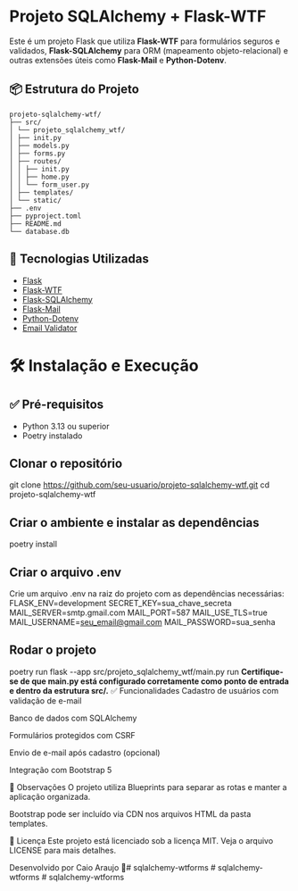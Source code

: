 # Projeto SQLAlchemy + Flask-WTF

Este é um projeto Flask que utiliza **Flask-WTF** para formulários seguros e validados, **Flask-SQLAlchemy** para ORM (mapeamento objeto-relacional) e outras extensões úteis como **Flask-Mail** e **Python-Dotenv**.

## 📦 Estrutura do Projeto
```
projeto-sqlalchemy-wtf/
├── src/
│ └── projeto_sqlalchemy_wtf/
│ ├── init.py
│ ├── models.py
│ ├── forms.py
│ ├── routes/
│ │ ├── init.py
│ │ ├── home.py
│ │ └── form_user.py
│ ├── templates/
│ └── static/
├── .env
├── pyproject.toml
├── README.md
└── database.db
```

## 🚀 Tecnologias Utilizadas

- [Flask](https://flask.palletsprojects.com/)
- [Flask-WTF](https://flask-wtf.readthedocs.io/)
- [Flask-SQLAlchemy](https://flask-sqlalchemy.palletsprojects.com/)
- [Flask-Mail](https://pythonhosted.org/Flask-Mail/)
- [Python-Dotenv](https://github.com/theskumar/python-dotenv)
- [Email Validator](https://pypi.org/project/email-validator/)

# 🛠️ Instalação e Execução
## ✅ Pré-requisitos

- Python 3.13 ou superior
- Poetry instalado

## Clonar o repositório
git clone https://github.com/seu-usuario/projeto-sqlalchemy-wtf.git
cd projeto-sqlalchemy-wtf

## Criar o ambiente e instalar as dependências
poetry install

## Criar o arquivo .env
Crie um arquivo .env na raiz do projeto com as dependências necessárias:
FLASK_ENV=development
SECRET_KEY=sua_chave_secreta
MAIL_SERVER=smtp.gmail.com
MAIL_PORT=587
MAIL_USE_TLS=true
MAIL_USERNAME=seu_email@gmail.com
MAIL_PASSWORD=sua_senha

## Rodar o projeto

poetry run flask --app src/projeto_sqlalchemy_wtf/main.py run
**Certifique-se de que main.py está configurado corretamente como ponto de entrada e dentro da estrutura src/.**
✅ Funcionalidades
Cadastro de usuários com validação de e-mail

Banco de dados com SQLAlchemy

Formulários protegidos com CSRF

Envio de e-mail após cadastro (opcional)

Integração com Bootstrap 5

📌 Observações
O projeto utiliza Blueprints para separar as rotas e manter a aplicação organizada.

Bootstrap pode ser incluído via CDN nos arquivos HTML da pasta templates.

📄 Licença
Este projeto está licenciado sob a licença MIT. Veja o arquivo LICENSE para mais detalhes.

Desenvolvido por Caio Araujo 🚀#   s q l a l c h e m y - w t f o r m s  
 #   s q l a l c h e m y - w t f o r m s  
 #   s q l a l c h e m y - w t f o r m s  
 